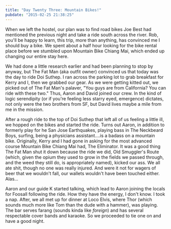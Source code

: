 ```yaml
---
title: "Day Twenty Three: Mountain Bikes!"
pubdate: "2015-02-25 21:38:25"
---
```


When we left the hostel, our plan was to find road bikes Joe Best had mentioned the previous night and take a ride south across the river. Rob, you'll be happy to learn, this trip, more than anything, has convinced me I should buy a bike. We spent about a half hour looking for the bike rental place before we stumbled upon Mountain Bike Chiang Mai, which ended up changing our entire stay here.

We had done a little research earlier and had been planning to stop by anyway, but The Fat Man (aka outfit owner) convinced us that today was the day to ride Doi Suthep. I ran across the parking lot to grab breakfast for Kerry and I, then we grabbed our gear. As we were getting kitted out, we picked out of The Fat Man's palaver, "You guys are from California? You can ride with these two." Thus, Aaron and David joined our crew. In the kind of logic serendipity (or if you're feeling less starry eyed, emergence) dictates, not only were the two brothers from SF, but David lives maybe a mile from me in the mission.

After a rough ride to the top of Doi Suthep that left all of us feeling a little ill, we hopped on the bikes and started the ride. Turns out Aaron, in addition to formerly play for he San Jose Earthquakes, playing bass in The Neckbeard Boys, surfing, being a physicians assistant....is a badass on a mountain bike. Originally, Kerry and I had gone in asking for the most advanced course Mountain Bike Chiang Mai had, The Eliminator. It was a good thing The Fat Man shut it down because the ride we did, Old Smuggler's Route (which, given the opium they used to grow in the fields we passed through, and the weed they still do, is appropriately named), kicked our ass. We all ate shit, though no one was really injured. And were it not for wagers of beer that we wouldn't fall, our wallets wouldn't have been touched either. Alas...

Aaron and our guide K started talking, which lead to Aaron joining the locals for Foosall following the ride. How they have the energy, I don't know. I took a nap. After, we all met up for dinner at Loco Elvis, where Thor (which sounds much more like Tom than the dude with a hammer), was playing. The bar serves farang (sounds kinda like *foreign*) and has several respectable cover bands and karaoke. So we proceeded to tie one on and have a good night.